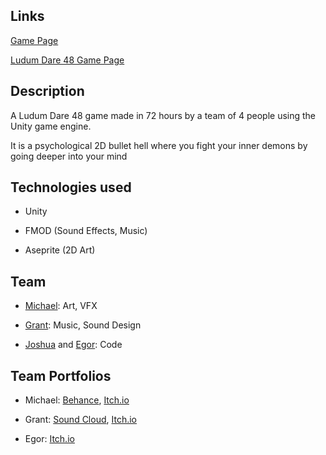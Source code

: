 ## Links

[Game Page](https://michaelyount.itch.io/deeper-into-the-mind)

[Ludum Dare 48 Game Page](https://ldjam.com/events/ludum-dare/48/deeper-into-the-mind)

## Description

A Ludum Dare 48 game made in 72 hours by a team of 4 people using the Unity game engine.

It is a psychological 2D bullet hell where you fight your inner demons by going deeper into your mind

## Technologies used

* Unity

* FMOD (Sound Effects, Music)

* Aseprite (2D Art)

## Team

* [Michael](https://github.com/Michael-Yount): Art, VFX

* [Grant](https://github.com/grantyoumanywishes): Music, Sound Design

* [Joshua](https://github.com/JoshuaKetterl) and [Egor](https://github.com/Videt): Code

## Team Portfolios

* Michael: [Behance](https://www.behance.net/michaelyount2), [Itch.io](https://michaelyount.itch.io/)

* Grant: [Sound Cloud](https://soundcloud.com/user-756099238), [Itch.io](https://grantyoumanywishes.itch.io/)

* Egor: [Itch.io](https://videt.itch.io/)
